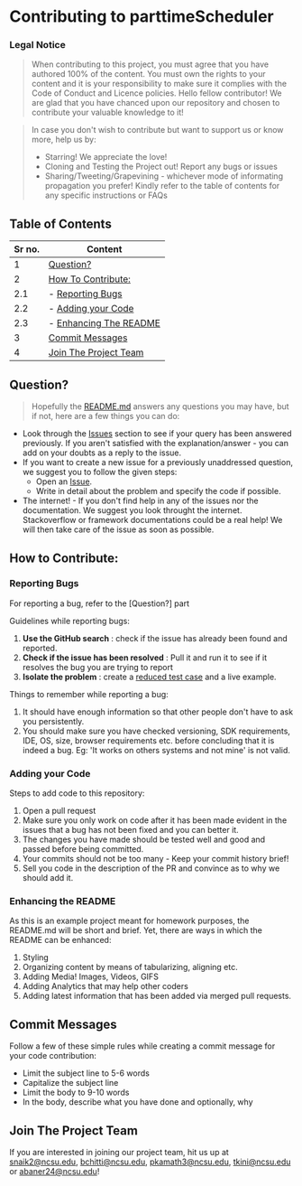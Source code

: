 # Contributing to parttimeScheduler

### Legal Notice 
> When contributing to this project, you must agree that you have authored 100% of the content. You must own the rights to your content and it is your responsibility to make sure it complies with the Code of Conduct and Licence policies.
Hello fellow contributor!
We are glad that you have chanced upon our repository and chosen to contribute your valuable knowledge to it! 

> In case you don't wish to contribute but want to support us or know more, help us by:
> - Starring! We appreciate the love! 
> - Cloning and Testing the Project out! Report any bugs or issues
> - Sharing/Tweeting/Grapevining - whichever mode of informating propagation you prefer!
Kindly refer to the table of contents for any specific instructions or FAQs

## Table of Contents

|Sr no.| Content                                                         | 
|------| -------------------------------------------------------------------- |
|1| [Question?](#i-have-a-question)                                      | 
|2| [How To Contribute:](#i-want-to-contribute)                          | 
|2.1| - [Reporting Bugs](#reporting-bugs)                                | 
|2.2| - [Adding your Code](#adding-code)              |
|2.3| - [Enhancing The README](#enhancing-the-readme)             |
|3| [Commit Messages](#commit-messages)                                  |
|4| [Join The Project Team](#join-the-project-team)                      |


## Question?

> Hopefully the [README.md](https://github.com/tusharkini/WalletBuddy/blob/main/README.md) answers any questions you may have, but if not, here are a few things you can do:
- Look through the [Issues](https://github.com/tusharkini/WalletBuddy/issues) section to see if your query has been answered previously. If you aren't satisfied with the explanation/answer - you can add on your doubts as a reply to the issue.
- If you want to create a new issue for a previously unaddressed question, we suggest you to follow the given steps:
    - Open an [Issue](https://github.com/tusharkini/WalletBuddy/issues/new).
    - Write in detail about the problem and specify the code if possible.
- The internet! - If you don't find help in any of the issues nor the documentation. We suggest you look throught the internet. Stackoverflow or framework documentations could be a real help!
We will then take care of the issue as soon as possible.
## How to Contribute:
### Reporting Bugs
For reporting a bug, refer to the [Question?] part

Guidelines while reporting bugs:
1. **Use the GitHub search** : check if the issue has already been found and reported.
2. **Check if the issue has been resolved** : Pull it and run it to see if it resolves the bug you are trying to report
3. **Isolate the problem** : create a [reduced test case](http://css-tricks.com/reduced-test-cases/) and a live example.

Things to remember while reporting a bug:
1. It should have enough information so that other people don't have to ask you persistently.
2. You should make sure you have checked versioning, SDK requirements, IDE, OS, size, browser requirements etc. before concluding that it is indeed a bug.
    Eg: 'It works on others systems and not mine' is not valid.

### Adding your Code

Steps to add code to this repository:

1. Open a pull request
2. Make sure you only work on code after it has been made evident in the issues that a bug has not been fixed and you can better it.
3. The changes you have made should be tested well and good and passed before being committed.
4. Your commits should not be too many - Keep your commit history brief!
5. Sell you code in the description of the PR and convince as to why we should add it.

### Enhancing the README
As this is an example project meant for homework purposes, the README.md will be short and brief. Yet, there are ways in which the README can be enhanced:

1. Styling
2. Organizing content by means of tabularizing, aligning etc.
3. Adding Media! Images, Videos, GIFS
4. Adding Analytics that may help other coders
5. Adding latest information that has been added via merged pull requests.

## Commit Messages
Follow a few of these simple rules while creating a commit message for your code contribution:
- Limit the subject line to 5-6 words
- Capitalize the subject line
- Limit the body to 9-10 words
- In the body, describe what you have done and optionally, why
## Join The Project Team
If you are interested in joining our project team, hit us up at snaik2@ncsu.edu, bchitti@ncsu.edu, pkamath3@ncsu.edu, tkini@ncsu.edu or abaner24@ncsu.edu!
